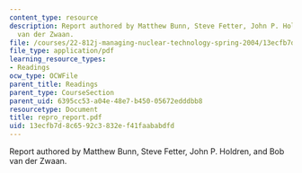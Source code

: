 ```yaml
---
content_type: resource
description: Report authored by Matthew Bunn, Steve Fetter, John P. Holdren, and Bob
  van der Zwaan.
file: /courses/22-812j-managing-nuclear-technology-spring-2004/13ecfb7d8c6592c3832ef41faababdfd_repro_report.pdf
file_type: application/pdf
learning_resource_types:
- Readings
ocw_type: OCWFile
parent_title: Readings
parent_type: CourseSection
parent_uid: 6395cc53-a04e-48e7-b450-05672edddbb8
resourcetype: Document
title: repro_report.pdf
uid: 13ecfb7d-8c65-92c3-832e-f41faababdfd
---
```

Report authored by Matthew Bunn, Steve Fetter, John P. Holdren, and Bob van der Zwaan.

